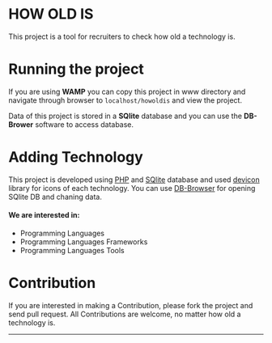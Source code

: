# HOW OLD IS
This project is a tool for recruiters to check how old a technology is.

# Running the project
If you are using **WAMP** you can copy this project in www directory and navigate through browser to `localhost/howoldis` and view the project.

Data of this project is stored in a **SQlite** database and you can use the **DB-Brower** software to access database.

# Adding Technology
<p>
This project is developed using <a href="https://www.php.net/" target="_blank"><i class="devicon-php-plain colored"></i>PHP</a> and 
<a href="https://www.sqlite.org/index.html" target="_blank"><i class="devicon-sqlite-plain colored"></i>SQlite</a> database and used 
<a href="https://devicon.dev/" target="_blank"><i class="devicon-devicon-plain colored"></i>devicon</a> library for icons of each technology.
You can use <a href="https://sqlitebrowser.org/" target="_blank">DB-Browser</a> for opening SQlite DB and chaning data.
</p>
<h4>We are interested in: </h4>
<ul>
    <li>Programming Languages</li>
    <li>Programming Languages Frameworks</li>
    <li>Programming Languages Tools</li>
</ul>

# Contribution
<p>
    If you are interested in making a Contribution, please fork the project and send pull request.
    All Contributions are welcome, no matter how old a technology is.
</p>
<hr/>